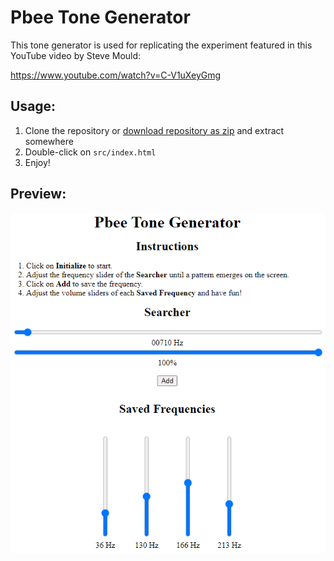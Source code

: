 # Pbee Tone Generator

This tone generator is used for replicating the experiment featured in this YouTube video by Steve Mould:

https://www.youtube.com/watch?v=C-V1uXeyGmg

## Usage:

1. Clone the repository or [download repository as zip](https://github.com/Syraxius/PbeeToneGenerator/archive/refs/heads/master.zip) and extract somewhere
2. Double-click on `src/index.html`
3. Enjoy!

## Preview:

<img src="./readme/screenshot.png" />
